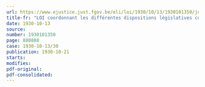```yaml
---
url: https://www.ejustice.just.fgov.be/eli/loi/1930/10/13/1930101350/justel
title-fr: "LOI coordonnant les différentes dispositions législatives concernant la télégraphie et la téléphonie avec fil"
date: 1930-10-13
source:
number: 1930101350
page: 888888
case: 1930-10-13/30
publication: 1930-10-21
starts:
modifies:
pdf-original:
pdf-consolidated:
---
```



